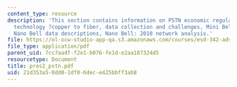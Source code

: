 ```yaml
---
content_type: resource
description: 'This section contains information on PSTN economic regulation (US),
  technology ?copper to fiber, data collection and challenges, Mini Bell network,
  Nano Bell data descriptions, Nano Bell: 2010 network analysis.'
file: https://ol-ocw-studio-app-qa.s3.amazonaws.com/courses/esd-342-advanced-system-architecture-spring-2006/21d353a50dd01df06dece425bbff3ab8_pres2_pstn.pdf
file_type: application/pdf
parent_uid: 7cc7aadf-f2e1-b076-fe1d-e2aa187324d5
resourcetype: Document
title: pres2_pstn.pdf
uid: 21d353a5-0dd0-1df0-6dec-e425bbff3ab8
---
```

